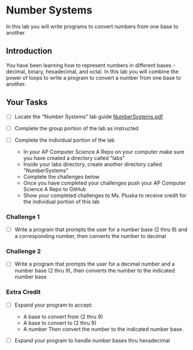 # Number Systems
In this lab you will write programs to convert numbers from one base to another 

## Introduction
You have been learning how to represent numbers in different bases - decimal, binary, hexadecimal, and octal.  In this lab you will combine the power of loops to write a program to convert a number from one base to another. 

## Your Tasks

- [ ] Locate the "Number Systems" lab guide [NumberSystems.pdf](NumberSystems.pdf)

- [ ] Complete the group portion of the lab as instructed

- [ ] Complete the individual portion of the lab

	* In your AP Computer Science A Repo on your computer make sure you have created a directory called "labs"
	* Inside your labs directory, create another directory called "NumberSystems"
	* Complete the challenges below
	* Once you have completed your challenges push your AP Computer Science A Repo to GitHub
	* Show your completed challenges to Ms. Pluska to receive credit for the individual portion of this lab

### Challenge 1

- [ ] Write a program that prompts the user for a number base (2 thru 9) and a corresponding number, then converts the number to decimal

### Challenge 2

- [ ] Write a program that prompts the user for a decimal number and a number base (2 thru 9), then converts the number to the indicated number base

### Extra Credit

- [ ] Expand your program to accept: 
	* A base to convert from (2 thru 9)
	* A base to convert to (2 thru 9)
	* A number
Then convert the number to the indicated number base. 
- [ ] Expand your program to handle number bases thru hexadecimal






















